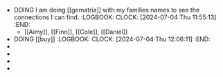 - DOING I am doing [[gematria]] with my families names to see the connections I can find.
  :LOGBOOK:
  CLOCK: [2024-07-04 Thu 11:55:13]
  :END:
	- [[Aimy]], [[Finn]], [[Cole]], [[Daniel]]
- DOING [[buy]]
  :LOGBOOK:
  CLOCK: [2024-07-04 Thu 12:06:11]
  :END:
-
-
-
-